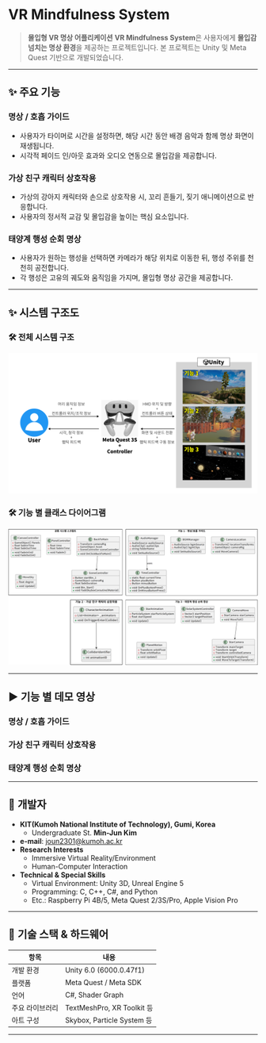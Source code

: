 # VR Mindfulness System

> **몰입형 VR 명상 어플리케이션**
> **VR Mindfulness System**은 사용자에게 **몰입감 넘치는 명상 환경**을 제공하는 프로젝트입니다.
> 본 프로젝트는 Unity 및 Meta Quest 기반으로 개발되었습니다.

---

## ✨ 주요 기능

### 명상 / 호흡 가이드
- 사용자가 타이머로 시간을 설정하면, 해당 시간 동안 배경 음악과 함께 명상 화면이 재생됩니다.  
- 시각적 페이드 인/아웃 효과와 오디오 연동으로 몰입감을 제공합니다.

### 가상 친구 캐릭터 상호작용
- 가상의 강아지 캐릭터와 손으로 상호작용 시, 꼬리 흔들기, 짖기 애니메이션으로 반응합니다.
- 사용자의 정서적 교감 및 몰입감을 높이는 핵심 요소입니다. 

### 태양계 행성 순회 명상
- 사용자가 원하는 행성을 선택하면 카메라가 해당 위치로 이동한 뒤, 행성 주위를 천천히 공전합니다.
- 각 행성은 고유의 궤도와 움직임을 가지며, 몰입형 명상 공간을 제공합니다.

---

## ✨ 시스템 구조도

### 🛠 전체 시스템 구조
![Overall_Structure.png](https://github.com/joun2301/VRMS/blob/b72e7695abe4491c4a8b05f83d42aa39056ea84a/Docs/Figures/Overall_Structure.png)

### 🛠 기능 별 클래스 다이어그램
![All_ClassDiagram.png](https://github.com/joun2301/VRMS/blob/04abc7d0abc0451acafe5cc9bbc88f619725d5d3/Docs/Figures/All_ClassDiagram.png)

---

## ▶️ 기능 별 데모 영상

### 명상 / 호흡 가이드


### 가상 친구 캐릭터 상호작용


### 태양계 행성 순회 명상


---

## 👥 개발자
- **KIT(Kumoh National Institute of Technology), Gumi, Korea**
    - Undergraduate St. **Min-Jun Kim**
- **e-mail**: joun2301@kumoh.ac.kr
- **Research Interests**
    - Immersive Virtual Reality/Environment
    - Human-Computer Interaction
- **Technical & Special Skills**
    - Virtual Environment: Unity 3D, Unreal Engine 5
    - Programming: C, C++, C#, and Python
    - Etc.: Raspberry Pi 4B/5, Meta Quest 2/3S/Pro, Apple Vision Pro
---

## 🔧 기술 스택 & 하드웨어
| 항목 | 내용 |
| -------- | ------------------------- |
| 개발 환경 | Unity 6.0 (6000.0.47f1) |
| 플랫폼 | Meta Quest / Meta SDK |
| 언어 | C#, Shader Graph |
| 주요 라이브러리 | TextMeshPro, XR Toolkit 등 |
| 아트 구성 | Skybox, Particle System 등 |

---
